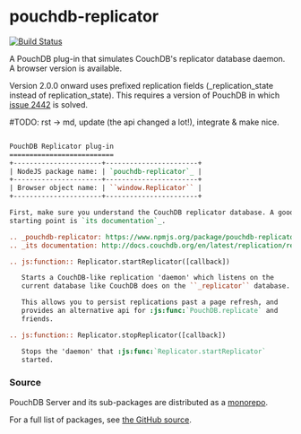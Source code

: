 pouchdb-replicator
==================

[![Build Status](https://travis-ci.org/pouchdb/pouchdb-server.svg?branch=master)](https://travis-ci.org/pouchdb/pouchdb-server)

A PouchDB plug-in that simulates CouchDB's replicator database daemon. A
browser version is available.

Version 2.0.0 onward uses prefixed replication fields (_replication_state
instead of replication_state). This requires a version of PouchDB in which
[issue 2442](https://github.com/pouchdb/pouchdb/issues/2442) is solved.

#TODO: rst -> md, update (the api changed a lot!), integrate & make nice.
```rst

PouchDB Replicator plug-in
==========================
+----------------------+-----------------------+
| NodeJS package name: | `pouchdb-replicator`_ |
+----------------------+-----------------------+
| Browser object name: | ``window.Replicator`` |
+----------------------+-----------------------+

First, make sure you understand the CouchDB replicator database. A good
starting point is `its documentation`_.

.. _pouchdb-replicator: https://www.npmjs.org/package/pouchdb-replicator
.. _its documentation: http://docs.couchdb.org/en/latest/replication/replicator.html

.. js:function:: Replicator.startReplicator([callback])

   Starts a CouchDB-like replication 'daemon' which listens on the
   current database like CouchDB does on the ``_replicator`` database.

   This allows you to persist replications past a page refresh, and
   provides an alternative api for :js:func:`PouchDB.replicate` and
   friends.

.. js:function:: Replicator.stopReplicator([callback])

   Stops the 'daemon' that :js:func:`Replicator.startReplicator`
   started.
```

### Source

PouchDB Server and its sub-packages are distributed as a [monorepo](https://github.com/babel/babel/blob/master/doc/design/monorepo.md).

For a full list of packages, see [the GitHub source](https://github.com/pouchdb/pouchdb-server/tree/master/packages/node_modules).
